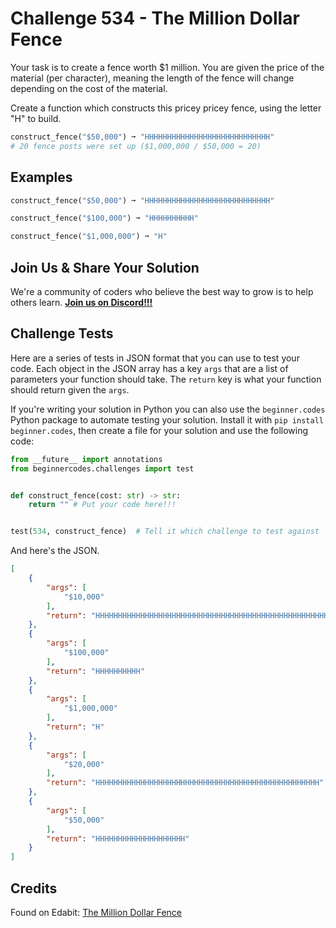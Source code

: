 # Challenge 534 - The Million Dollar Fence

Your task is to create a fence worth $1 million. You are given the price of the material (per character), meaning the length of the fence will change depending on the cost of the material.

Create a function which constructs this pricey pricey fence, using the letter "H" to build.
```python
construct_fence("$50,000") ➞ "HHHHHHHHHHHHHHHHHHHHHHHHHHHH"
# 20 fence posts were set up ($1,000,000 / $50,000 = 20)
```
## Examples
```python
construct_fence("$50,000") ➞ "HHHHHHHHHHHHHHHHHHHHHHHHHHHH"

construct_fence("$100,000") ➞ "HHHHHHHHHH"

construct_fence("$1,000,000") ➞ "H"
```
## Join Us & Share Your Solution

We're a community of coders who believe the best way to grow is to help others learn. **[Join us on Discord!!!](https://discord.gg/sfHykntuGy)**

## Challenge Tests

Here are a series of tests in JSON format that you can use to test your code. Each object in the JSON array has a key `args` that are a list of parameters your function should take. The `return` key is what your function should return given the `args`. 

If you're writing your solution in Python you can also use the `beginner.codes` Python package to automate testing your solution. Install it with `pip install beginner.codes`, then create a file for your solution and use the following code:
```python
from __future__ import annotations
from beginnercodes.challenges import test


def construct_fence(cost: str) -> str:
    return "" # Put your code here!!!


test(534, construct_fence)  # Tell it which challenge to test against
```
And here's the JSON.
```json
[
    {
        "args": [
            "$10,000"
        ],
        "return": "HHHHHHHHHHHHHHHHHHHHHHHHHHHHHHHHHHHHHHHHHHHHHHHHHHHHHHHHHHHHHHHHHHHHHHHHHHHHHHHHHHHHHHHHHHHHHHHHHHHH"
    },
    {
        "args": [
            "$100,000"
        ],
        "return": "HHHHHHHHHH"
    },
    {
        "args": [
            "$1,000,000"
        ],
        "return": "H"
    },
    {
        "args": [
            "$20,000"
        ],
        "return": "HHHHHHHHHHHHHHHHHHHHHHHHHHHHHHHHHHHHHHHHHHHHHHHHHH"
    },
    {
        "args": [
            "$50,000"
        ],
        "return": "HHHHHHHHHHHHHHHHHHHH"
    }
]
```
## Credits

Found on Edabit: [The Million Dollar Fence](https://edabit.com/challenge/XqxeeB4nYpS53noTA)

